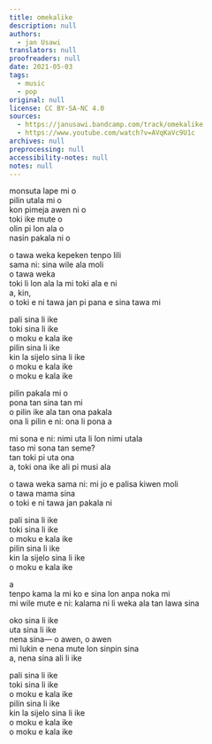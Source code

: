 ```yaml
---
title: omekalike
description: null
authors:
  - jan Usawi
translators: null
proofreaders: null
date: 2021-05-03
tags:
  - music
  - pop
original: null
license: CC BY-SA-NC 4.0
sources:
  - https://janusawi.bandcamp.com/track/omekalike
  - https://www.youtube.com/watch?v=AVqKaVc9U1c
archives: null
preprocessing: null
accessibility-notes: null
notes: null
---
```


monsuta lape mi o  \
pilin utala mi o  \
kon pimeja awen ni o  \
toki ike mute o  \
olin pi lon ala o  \
nasin pakala ni o

o tawa weka kepeken tenpo lili  \
sama ni: sina wile ala moli  \
o tawa weka  \
toki li lon ala la mi toki ala e ni  \
a, kin,  \
o toki e ni tawa jan pi pana e sina tawa mi

pali sina li ike  \
toki sina li ike  \
o moku e kala ike  \
pilin sina li ike  \
kin la sijelo sina li ike  \
o moku e kala ike  \
o moku e kala ike

pilin pakala mi o  \
pona tan sina tan mi  \
o pilin ike ala tan ona pakala  \
ona li pilin e ni: ona li pona a

mi sona e ni: nimi uta li lon nimi utala  \
taso mi sona tan seme?  \
tan toki pi uta ona  \
a, toki ona ike ali pi musi ala

o tawa weka sama ni: mi jo e palisa kiwen moli  \
o tawa mama sina  \
o toki e ni tawa jan pakala ni

pali sina li ike  \
toki sina li ike  \
o moku e kala ike  \
pilin sina li ike  \
kin la sijelo sina li ike  \
o moku e kala ike

a  \
tenpo kama la mi ko e sina lon anpa noka mi  \
mi wile mute e ni: kalama ni li weka ala tan lawa sina

oko sina li ike  \
uta sina li ike  \
nena sina— o awen, o awen  \
mi lukin e nena mute lon sinpin sina  \
a, nena sina ali li ike

pali sina li ike  \
toki sina li ike  \
o moku e kala ike  \
pilin sina li ike  \
kin la sijelo sina li ike  \
o moku e kala ike  \
o moku e kala ike